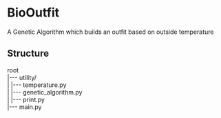 # BioOutfit
A Genetic Algorithm which builds an outfit based on outside temperature

## Structure

root  
|--- utility/  
|   |--- temperature.py  
|   |--- genetic_algorithm.py  
|   |--- print.py  
|--- main.py  
